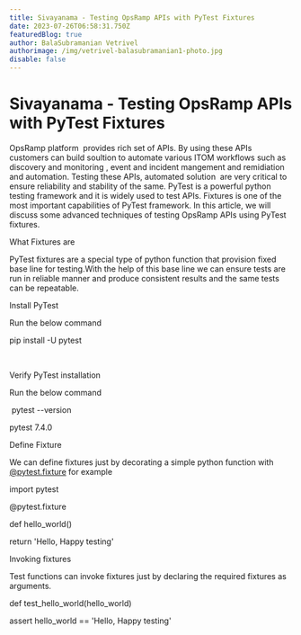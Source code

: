 ```yaml
---
title: Sivayanama - Testing OpsRamp APIs with PyTest Fixtures
date: 2023-07-26T06:58:31.750Z
featuredBlog: true
author: BalaSubramanian Vetrivel
authorimage: /img/vetrivel-balasubramanian1-photo.jpg
disable: false
---
```

<!--StartFragment-->

# Sivayanama - Testing OpsRamp APIs with PyTest Fixtures

<!--EndFragment-->



OpsRamp platform  provides rich set of APIs. By using these APIs customers can build soultion to automate various ITOM workflows such as discovery and monitoring , event and incident mangement and remidiation and automation. Testing these APIs, automated solution  are very critical to ensure reliability and stability of the same. PyTest is a powerful python testing framework and it is widely used to test APIs. Fixtures is one of the most important capabilities of PyTest framework. In this article, we will discuss some advanced techniques of testing OpsRamp APIs using PyTest fixtures.



What Fixtures are 

PyTest fixtures are a special type of python function that provision fixed base line for testing.With the help of this base line we can ensure tests are run in reliable manner and produce consistent results and the same tests can be repeatable.



Install PyTest

Run the below command 

pip install -U pytest

 

Verify PyTest installation 

Run the below command 

 pytest --version

pytest 7.4.0



Define Fixture

We can define fixtures just by decorating a simple python function with [@pytest.fixture](https://docs.pytest.org/en/6.2.x/reference.html#pytest.fixture) for example 



import pytest



@pytest.fixture

def hello_world()

return 'Hello, Happy testing'



Invoking fixtures

Test functions can invoke fixtures just by declaring the required fixtures as arguments. 



def test_hello_world(hello_world)

assert hello_world == 'Hello, Happy testing'



<!--EndFragment-->